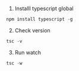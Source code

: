1. Installl typescript global

```js
npm install typescript -g
```

2. Check version

```js
tsc -v
```

3. Run watch

```js
tsc -w
```
